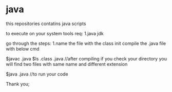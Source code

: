 # java
this repositories contatins java scripts

to execute on your system
tools req:
1.java jdk

go through the steps:
1.name the file with the class init
compile the .java file with below cmd

$javac <filename>.java
$ls
<fielname>.class <filename>.java  //after compiling if you check your directory you will find two files with same name and different extension

$java <filename>.java //to run your code


Thank you;
